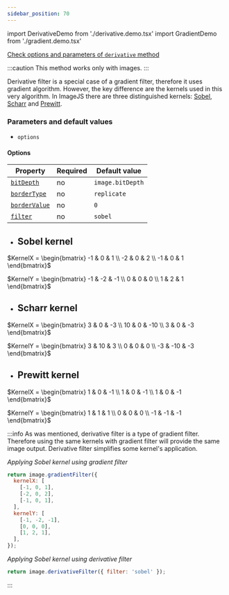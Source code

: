 ```yaml
---
sidebar_position: 70
---
```


import DerivativeDemo from './derivative.demo.tsx'
import GradientDemo from './gradient.demo.tsx'

[Check options and parameters of `derivative` method](https://image-js.github.io/image-js-typescript/classes/Image.html#derivativeFilter 'link on github io')

:::caution
This method works only with images.
:::

Derivative filter is a special case of a gradient filter, therefore it uses gradient algorithm. However, the key difference are the kernels used in this very algorithm. In ImageJS there are three distinguished kernels: [Sobel](https://en.wikipedia.org/wiki/Sobel_operator 'wikipedia link on Sobel kernel'), [Scharr](https://en.wikipedia.org/wiki/Sobel_operator#Alternative_operators 'wikipedia link on Scharr operator') and [Prewitt](https://en.wikipedia.org/wiki/Prewitt_operator 'wikipedia link on Prewitt kernel').

<DerivativeDemo />

### Parameters and default values

- `options`

#### Options

| Property                                                                                                            | Required | Default value    |
| ------------------------------------------------------------------------------------------------------------------- | -------- | ---------------- |
| [`bitDepth`](https://image-js.github.io/image-js-typescript/interfaces/DerivativeFilterOptions.html#bitDepth)       | no       | `image.bitDepth` |
| [`borderType`](https://image-js.github.io/image-js-typescript/interfaces/DerivativeFilterOptions.html#borderType)   | no       | `replicate`      |
| [`borderValue`](https://image-js.github.io/image-js-typescript/interfaces/DerivativeFilterOptions.html#borderValue) | no       | `0`              |
| [`filter`](https://image-js.github.io/image-js-typescript/interfaces/DerivativeFilterOptions.html#filter)           | no       | `sobel`          |

- ## Sobel kernel

$KernelX = \begin{bmatrix}
-1 & 0 & 1 \\
-2 & 0 & 2 \\
-1 & 0 & 1
\end{bmatrix}$

$KernelY = \begin{bmatrix}
-1 & -2 & -1 \\
0 & 0 & 0 \\
1 & 2 & 1
\end{bmatrix}$

- ## Scharr kernel

$KernelX = \begin{bmatrix}
3 & 0 & -3 \\
10 & 0 & -10 \\
3 & 0 & -3
\end{bmatrix}$

$KernelY = \begin{bmatrix}
3 & 10 & 3 \\
0 & 0 & 0 \\
-3 & -10 & -3
\end{bmatrix}$

- ## Prewitt kernel

$KernelX = \begin{bmatrix}
1 & 0 & -1 \\
1 & 0 & -1 \\
1 & 0 & -1
\end{bmatrix}$

$KernelY = \begin{bmatrix}
1 & 1 & 1 \\
0 & 0 & 0 \\
-1 & -1 & -1
\end{bmatrix}$

:::info
As was mentioned, derivative filter is a type of gradient filter. Therefore using the same kernels with gradient filter will provide the same image output. Derivative filter simplifies some kernel's application.

_Applying Sobel kernel using gradient filter_

```js
return image.gradientFilter({
  kernelX: [
    [-1, 0, 1],
    [-2, 0, 2],
    [-1, 0, 1],
  ],
  kernelY: [
    [-1, -2, -1],
    [0, 0, 0],
    [1, 2, 1],
  ],
});
```

_Applying Sobel kernel using derivative filter_

```js
return image.derivativeFilter({ filter: 'sobel' });
```

:::
